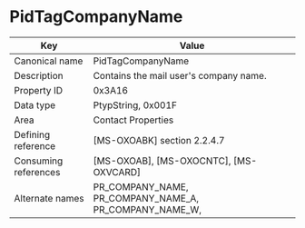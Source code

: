 # PidTagCompanyName

| Key | Value |
|---|---|
| Canonical name | PidTagCompanyName |
| Description | Contains the mail user's company name. |
| Property ID | 0x3A16 |
| Data type | PtypString, 0x001F |
| Area | Contact Properties |
| Defining reference | [MS-OXOABK] section 2.2.4.7 |
| Consuming references | [MS-OXOAB], [MS-OXOCNTC], [MS-OXVCARD] |
| Alternate names | PR_COMPANY_NAME, PR_COMPANY_NAME_A, PR_COMPANY_NAME_W, |
